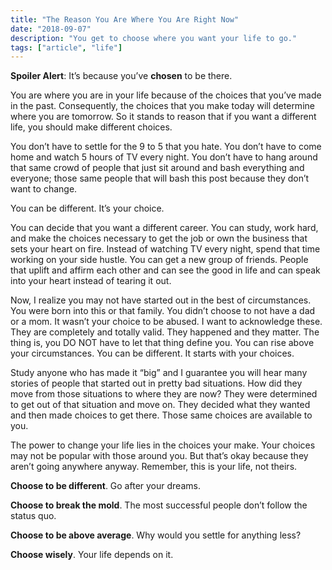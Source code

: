 ```yaml
---
title: "The Reason You Are Where You Are Right Now"
date: "2018-09-07"
description: "You get to choose where you want your life to go."
tags: ["article", "life"]
---
```


**Spoiler Alert**: It’s because you’ve **chosen** to be there.

You are where you are in your life because of the choices that you’ve made in the past. Consequently, the choices that you make today will determine where you are tomorrow. So it stands to reason that if you want a different life, you should make different choices.

You don’t have to settle for the 9 to 5 that you hate. You don’t have to come home and watch 5 hours of TV every night. You don’t have to hang around that same crowd of people that just sit around and bash everything and everyone; those same people that will bash this post because they don’t want to change.

You can be different. It’s your choice.

You can decide that you want a different career. You can study, work hard, and make the choices necessary to get the job or own the business that sets your heart on fire. Instead of watching TV every night, spend that time working on your side hustle. You can get a new group of friends. People that uplift and affirm each other and can see the good in life and can speak into your heart instead of tearing it out.

Now, I realize you may not have started out in the best of circumstances. You were born into this or that family. You didn’t choose to not have a dad or a mom. It wasn’t your choice to be abused. I want to acknowledge these. They are completely and totally valid. They happened and they matter. The thing is, you DO NOT have to let that thing define you. You can rise above your circumstances. You can be different. It starts with your choices.

Study anyone who has made it “big” and I guarantee you will hear many stories of people that started out in pretty bad situations. How did they move from those situations to where they are now? They were determined to get out of that situation and move on. They decided what they wanted and then made choices to get there. Those same choices are available to you.

The power to change your life lies in the choices your make. Your choices may not be popular with those around you. But that’s okay because they aren’t going anywhere anyway. Remember, this is your life, not theirs.

**Choose to be different**. Go after your dreams.

**Choose to break the mold**. The most successful people don’t follow the status quo.

**Choose to be above average**. Why would you settle for anything less?

**Choose wisely**. Your life depends on it.
